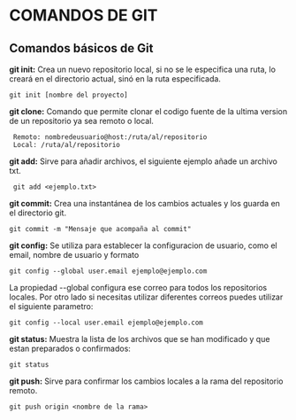 # COMANDOS DE GIT

## Comandos básicos de Git

**git init:** Crea un nuevo repositorio local, si no se le especifica una ruta, lo creará en el directorio actual, sinó en la ruta especificada.
    
    git init [nombre del proyecto]

**git clone:** Comando que permite clonar el codigo fuente de la ultima version de un repositorio ya sea remoto o local.

     Remoto: nombredeusuario@host:/ruta/al/repositorio
     Local: /ruta/al/repositorio

**git add:** Sirve para añadir archivos, el siguiente ejemplo añade un archivo txt.

     git add <ejemplo.txt>
    
**git commit:** Crea una instantánea de los cambios actuales y los guarda en el directorio git.

    git commit -m "Mensaje que acompaña al commit"

**git config:**  Se utiliza para establecer la configuracion de usuario, como el email, nombre de usuario y formato

    git config --global user.email ejemplo@ejemplo.com

La propiedad --global configura ese correo para todos los repositorios locales. Por otro lado si necesitas utilizar diferentes correos puedes utilizar el siguiente parametro:
    
    git config --local user.email ejemplo@ejemplo.com
    
**git status:** Muestra la lista de los archivos que se han modificado y que estan preparados o confirmados:

    git status

**git push:** Sirve para confirmar los cambios locales a la rama del repositorio remoto.

    git push origin <nombre de la rama>